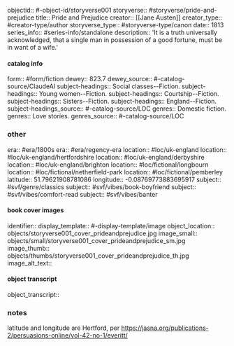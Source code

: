 
objectid:: #-object-id/storyverse001
storyverse::  #storyverse/pride-and-prejudice 
title:: Pride and Prejudice
creator::  [[Jane Austen]] 
creator_type:: #creator-type/author
storyverse_type:: #storyverse-type/canon
date:: 1813 
series_info:: #series-info/standalone
description:: 'It is a truth universally acknowledged, that a single man in possession of a good fortune, must be in want of a wife.'

#### catalog info
form::  #form/fiction 
dewey:: 823.7 
dewey_source:: #-catalog-source/ClaudeAI
subject-headings:: Social classes--Fiction.
	subject-headings:: Young women--Fiction.
	subject-headings:: Courtship--Fiction.
	subject-headings:: Sisters--Fiction.
	subject-headings:: England--Fiction.
subject-headings_source:: #-catalog-source/LOC 
genres:: Domestic fiction.
	genres:: Love stories.
genres_source::  #-catalog-source/LOC 


### other 
era:: #era/1800s
	era:: #era/regency-era
location:: #loc/uk-england 
	location:: #loc/uk-england/hertfordshire
	location:: #loc/uk-england/derbyshire
	location:: #loc/uk-england/brighton
	location:: #loc/fictional/longbourn
	location::	#loc/fictional/netherfield-park
	location:: #loc/fictional/pemberley
latitude:: 51.79621908781086
longitude:: -0.08769773883695917
subject:: #svf/genre/classics
	subject:: #svf/vibes/book-boyfriend
	subject:: #svf/vibes/comfort-read
	subject:: #svf/vibes/banter

#### book cover images
identifier:: 
display_template:: #-display-template/image 
object_location:: objects/storyverse001_cover_prideandprejudice.jpg 
	 image_small:: objects/small/storyverse001_cover_prideandprejudice_sm.jpg 
	 image_thumb:: objects/thumbs/storyverse001_cover_prideandprejudice_th.jpg
image_alt_text:: 


#### object transcript
object_transcript:: 


### notes
latitude and longitude are Hertford, per https://jasna.org/publications-2/persuasions-online/vol-42-no-1/everitt/